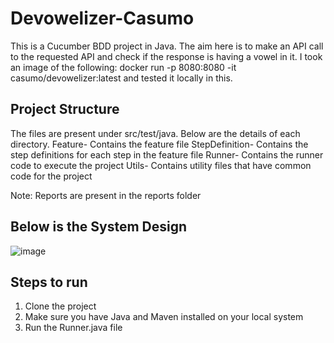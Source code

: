 # Devowelizer-Casumo

This is a Cucumber BDD project in Java. The aim here is to make an API call to the requested API and check if the response is having a vowel in it. 
I took an image of the following: docker run -p 8080:8080 -it casumo/devowelizer:latest and tested it locally in this. 

## Project Structure
The files are present under src/test/java. 
Below are the details of each directory. 
Feature- Contains the feature file
StepDefinition- Contains the step definitions for each step in the feature file
Runner- Contains the runner code to execute the project
Utils- Contains utility files that have common code for the project

Note: Reports are present in the reports folder

## Below is the System Design
![image](https://github.com/user-attachments/assets/05b30690-8b96-4125-aadf-bec8ea76808b)

## Steps to run 
1. Clone the project
2. Make sure you have Java and Maven installed on your local system
3. Run the Runner.java file
